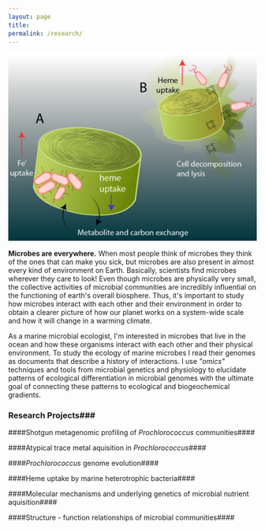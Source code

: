 ```yaml
---
layout: page
title: 
permalink: /research/
---
```

![desk](/images/diatom_diagram.png)

__Microbes are everywhere.__ When most people think of microbes they think of the ones that can make you sick, but microbes are also present in almost every kind of environment on Earth. Basically, scientists find microbes wherever they care to look! Even though microbes are physically very small, the collective activities of microbial communities are incredibly influential on the functioning of earth's overall biosphere. Thus, it's important to study how microbes interact with each other and their environment in order to obtain a clearer picture of how our planet works on a system-wide scale and how it will change in a warming climate.

As a marine microbial ecologist, I'm interested in microbes that live in the ocean and how these organisms interact with each other and their physical environment. To study the ecology of marine microbes I read their genomes as documents that describe a history of interactions. I use _"omics"_ techniques and tools from microbial genetics and physiology to elucidate patterns of ecological differentiation in microbial genomes with the ultimate goal of connecting these patterns to ecological and biogeochemical gradients.

### Research Projects###
####Shotgun metagenomic profiling of _Prochlorococcus_ communities####

####Atypical trace metal aquisition in _Prochlorococcus_####

####_Prochlorococcus_ genome evolution####

####Heme uptake by marine heterotrophic bacteria####

####Molecular mechanisms and underlying genetics of microbial nutrient aquisition####

####Structure - function relationships of microbial communities####
